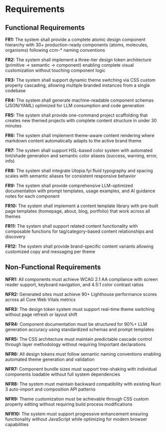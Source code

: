 # Requirements

## Functional Requirements

**FR1:** The system shall provide a complete atomic design component hierarchy with 30+ production-ready components (atoms, molecules, organisms) following ccm-* naming conventions

**FR2:** The system shall implement a three-tier design token architecture (primitive → semantic → component) enabling complete visual customization without touching component logic

**FR3:** The system shall support dynamic theme switching via CSS custom property cascading, allowing multiple branded instances from a single codebase

**FR4:** The system shall generate machine-readable component schemas (JSON/YAML) optimized for LLM consumption and code generation

**FR5:** The system shall provide one-command project scaffolding that creates new themed projects with complete content structure in under 30 minutes

**FR6:** The system shall implement theme-aware content rendering where markdown content automatically adapts to the active brand theme

**FR7:** The system shall support HSL-based color system with automated tint/shade generation and semantic color aliases (success, warning, error, info)

**FR8:** The system shall integrate Utopia.fyi fluid typography and spacing scales with semantic aliases for consistent responsive behavior

**FR9:** The system shall provide comprehensive LLM-optimized documentation with prompt templates, usage examples, and AI guidance notes for each component

**FR10:** The system shall implement a content template library with pre-built page templates (homepage, about, blog, portfolio) that work across all themes

**FR11:** The system shall support related content functionality with composable functions for tag/category-based content relationships and discovery

**FR12:** The system shall provide brand-specific content variants allowing customized copy and messaging per theme

## Non-Functional Requirements

**NFR1:** All components must achieve WCAG 2.1 AA compliance with screen reader support, keyboard navigation, and 4.5:1 color contrast ratios

**NFR2:** Generated sites must achieve 90+ Lighthouse performance scores across all Core Web Vitals metrics

**NFR3:** The design token system must support real-time theme switching without page refresh or layout shift

**NFR4:** Component documentation must be structured for 90%+ LLM generation accuracy using standardized schemas and prompt templates

**NFR5:** The CSS architecture must maintain predictable cascade control through layer methodology without requiring !important declarations

**NFR6:** All design tokens must follow semantic naming conventions enabling automated theme generation and validation

**NFR7:** Component bundle sizes must support tree-shaking with individual components loadable without full system dependencies

**NFR8:** The system must maintain backward compatibility with existing Nuxt 3 auto-import and composition API patterns

**NFR9:** Theme customization must be achievable through CSS custom property editing without requiring build process modifications

**NFR10:** The system must support progressive enhancement ensuring functionality without JavaScript while optimizing for modern browser capabilities
